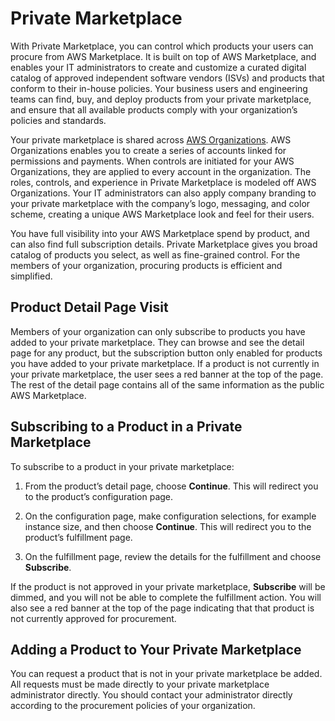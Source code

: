 # Private Marketplace<a name="private-marketplace"></a>

 With Private Marketplace, you can control which products your users can procure from AWS Marketplace\. It is built on top of AWS Marketplace, and enables your IT administrators to create and customize a curated digital catalog of approved independent software vendors \(ISVs\) and products that conform to their in\-house policies\. Your business users and engineering teams can find, buy, and deploy products from your private marketplace, and ensure that all available products comply with your organization’s policies and standards\. 

 Your private marketplace is shared across [AWS Organizations](https://docs.aws.amazon.com/organizations/latest/userguide/)\. AWS Organizations enables you to create a series of accounts linked for permissions and payments\. When controls are initiated for your AWS Organizations, they are applied to every account in the organization\. The roles, controls, and experience in Private Marketplace is modeled off AWS Organizations\. Your IT administrators can also apply company branding to your private marketplace with the company’s logo, messaging, and color scheme, creating a unique AWS Marketplace look and feel for their users\. 

 You have full visibility into your AWS Marketplace spend by product, and can also find full subscription details\. Private Marketplace gives you broad catalog of products you select, as well as fine\-grained control\. For the members of your organization, procuring products is efficient and simplified\. 

## Product Detail Page Visit<a name="product-detail-page-visit"></a>

 Members of your organization can only subscribe to products you have added to your private marketplace\. They can browse and see the detail page for any product, but the subscription button only enabled for products you have added to your private marketplace\. If a product is not currently in your private marketplace, the user sees a red banner at the top of the page\. The rest of the detail page contains all of the same information as the public AWS Marketplace\. 

## Subscribing to a Product in a Private Marketplace<a name="subscribing-to-a-product-in-a-private-marketplace"></a>

 To subscribe to a product in your private marketplace: 

1.  From the product’s detail page, choose **Continue**\. This will redirect you to the product’s configuration page\. 

1.  On the configuration page, make configuration selections, for example instance size, and then choose **Continue**\. This will redirect you to the product’s fulfillment page\. 

1.  On the fulfillment page, review the details for the fulfillment and choose **Subscribe**\. 

 If the product is not approved in your private marketplace, **Subscribe** will be dimmed, and you will not be able to complete the fulfillment action\. You will also see a red banner at the top of the page indicating that that product is not currently approved for procurement\. 

## Adding a Product to Your Private Marketplace<a name="request-adding-a-product-to-your-private-marketplace"></a>

 You can request a product that is not in your private marketplace be added\. All requests must be made directly to your private marketplace administrator directly\. You should contact your administrator directly according to the procurement policies of your organization\. 